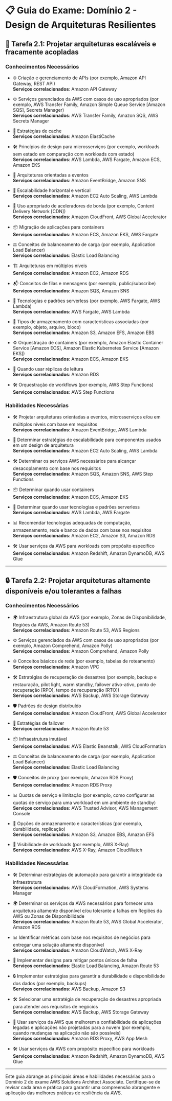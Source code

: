 # 📋 Guia do Exame: Domínio 2 - Design de Arquiteturas Resilientes

## 🎯 Tarefa 2.1: Projetar arquiteturas escaláveis e fracamente acopladas

### Conhecimentos Necessários

- 🌐 Criação e gerenciamento de APIs (por exemplo, Amazon API Gateway, REST API)  
  **Serviços correlacionados**: Amazon API Gateway

- ⚙️ Serviços gerenciados da AWS com casos de uso apropriados (por exemplo, AWS Transfer Family, Amazon Simple Queue Service [Amazon SQS], Secrets Manager)  
  **Serviços correlacionados**: AWS Transfer Family, Amazon SQS, AWS Secrets Manager

- 💾 Estratégias de cache  
  **Serviços correlacionados**: Amazon ElastiCache

- 🛠️ Princípios de design para microsserviços (por exemplo, workloads sem estado em comparação com workloads com estado)  
  **Serviços correlacionados**: AWS Lambda, AWS Fargate, Amazon ECS, Amazon EKS

- 🔄 Arquiteturas orientadas a eventos  
  **Serviços correlacionados**: Amazon EventBridge, Amazon SNS

- 🔄 Escalabilidade horizontal e vertical  
  **Serviços correlacionados**: Amazon EC2 Auto Scaling, AWS Lambda

- 🚀 Uso apropriado de aceleradores de borda (por exemplo, Content Delivery Network [CDN])  
  **Serviços correlacionados**: Amazon CloudFront, AWS Global Accelerator

- 📦 Migração de aplicações para containers  
  **Serviços correlacionados**: Amazon ECS, Amazon EKS, AWS Fargate

- ⚖️ Conceitos de balanceamento de carga (por exemplo, Application Load Balancer)  
  **Serviços correlacionados**: Elastic Load Balancing

- 🏗️ Arquiteturas em múltiplos níveis  
  **Serviços correlacionados**: Amazon EC2, Amazon RDS

- 📬 Conceitos de filas e mensagens (por exemplo, public/subscribe)  
  **Serviços correlacionados**: Amazon SQS, Amazon SNS

- 🚀 Tecnologias e padrões serverless (por exemplo, AWS Fargate, AWS Lambda)  
  **Serviços correlacionados**: AWS Fargate, AWS Lambda

- 💾 Tipos de armazenamento com características associadas (por exemplo, objeto, arquivo, bloco)  
  **Serviços correlacionados**: Amazon S3, Amazon EFS, Amazon EBS

- ⚙️ Orquestração de containers (por exemplo, Amazon Elastic Container Service [Amazon ECS], Amazon Elastic Kubernetes Service [Amazon EKS])  
  **Serviços correlacionados**: Amazon ECS, Amazon EKS

- 🔄 Quando usar réplicas de leitura  
  **Serviços correlacionados**: Amazon RDS

- 🛠️ Orquestração de workflows (por exemplo, AWS Step Functions)  
  **Serviços correlacionados**: AWS Step Functions

### Habilidades Necessárias

- 🛠️ Projetar arquiteturas orientadas a eventos, microsserviços e/ou em múltiplos níveis com base em requisitos  
  **Serviços correlacionados**: Amazon EventBridge, AWS Lambda

- 🔄 Determinar estratégias de escalabilidade para componentes usados em um design de arquitetura  
  **Serviços correlacionados**: Amazon EC2 Auto Scaling, AWS Lambda

- 🛠️ Determinar os serviços AWS necessários para alcançar desacoplamento com base nos requisitos  
  **Serviços correlacionados**: Amazon SQS, Amazon SNS, AWS Step Functions

- 📦 Determinar quando usar containers  
  **Serviços correlacionados**: Amazon ECS, Amazon EKS

- 🚀 Determinar quando usar tecnologias e padrões serverless  
  **Serviços correlacionados**: AWS Lambda, AWS Fargate

- 📊 Recomendar tecnologias adequadas de computação, armazenamento, rede e banco de dados com base nos requisitos  
  **Serviços correlacionados**: Amazon EC2, Amazon S3, Amazon RDS

- 🛠️ Usar serviços da AWS para workloads com propósito específico  
  **Serviços correlacionados**: Amazon Redshift, Amazon DynamoDB, AWS Glue

---

## 🔒 Tarefa 2.2: Projetar arquiteturas altamente disponíveis e/ou tolerantes a falhas

### Conhecimentos Necessários

- 🌍 Infraestrutura global da AWS (por exemplo, Zonas de Disponibilidade, Regiões da AWS, Amazon Route 53)  
  **Serviços correlacionados**: Amazon Route 53, AWS Regions

- ⚙️ Serviços gerenciados da AWS com casos de uso apropriados (por exemplo, Amazon Comprehend, Amazon Polly)  
  **Serviços correlacionados**: Amazon Comprehend, Amazon Polly

- 🌐 Conceitos básicos de rede (por exemplo, tabelas de roteamento)  
  **Serviços correlacionados**: Amazon VPC

- 🛠️ Estratégias de recuperação de desastres (por exemplo, backup e restauração, pilot light, warm standby, failover ativo-ativo, ponto de recuperação [RPO], tempo de recuperação [RTO])  
  **Serviços correlacionados**: AWS Backup, AWS Storage Gateway

- 🛡️ Padrões de design distribuído  
  **Serviços correlacionados**: Amazon CloudFront, AWS Global Accelerator

- 🔄 Estratégias de failover  
  **Serviços correlacionados**: Amazon Route 53

- 📦 Infraestrutura imutável  
  **Serviços correlacionados**: AWS Elastic Beanstalk, AWS CloudFormation

- ⚖️ Conceitos de balanceamento de carga (por exemplo, Application Load Balancer)  
  **Serviços correlacionados**: Elastic Load Balancing

- 🛡️ Conceitos de proxy (por exemplo, Amazon RDS Proxy)  
  **Serviços correlacionados**: Amazon RDS Proxy

- 📊 Quotas de serviço e limitação (por exemplo, como configurar as quotas de serviço para uma workload em um ambiente de standby)  
  **Serviços correlacionados**: AWS Trusted Advisor, AWS Management Console

- 💾 Opções de armazenamento e características (por exemplo, durabilidade, replicação)  
  **Serviços correlacionados**: Amazon S3, Amazon EBS, Amazon EFS

- 👀 Visibilidade de workloads (por exemplo, AWS X-Ray)  
  **Serviços correlacionados**: AWS X-Ray, Amazon CloudWatch

### Habilidades Necessárias

- 🛠️ Determinar estratégias de automação para garantir a integridade da infraestrutura  
  **Serviços correlacionados**: AWS CloudFormation, AWS Systems Manager

- 🌍 Determinar os serviços da AWS necessários para fornecer uma arquitetura altamente disponível e/ou tolerante a falhas em Regiões da AWS ou Zonas de Disponibilidade  
  **Serviços correlacionados**: Amazon Route 53, AWS Global Accelerator, Amazon RDS

- 📊 Identificar métricas com base nos requisitos de negócios para entregar uma solução altamente disponível  
  **Serviços correlacionados**: Amazon CloudWatch, AWS X-Ray

- 🔄 Implementar designs para mitigar pontos únicos de falha  
  **Serviços correlacionados**: Elastic Load Balancing, Amazon Route 53

- 🔒 Implementar estratégias para garantir a durabilidade e disponibilidade dos dados (por exemplo, backups)  
  **Serviços correlacionados**: AWS Backup, Amazon S3

- 🛠️ Selecionar uma estratégia de recuperação de desastres apropriada para atender aos requisitos de negócios  
  **Serviços correlacionados**: AWS Backup, AWS Storage Gateway

- 🚀 Usar serviços da AWS que melhorem a confiabilidade de aplicações legadas e aplicações não projetadas para a nuvem (por exemplo, quando mudanças na aplicação não são possíveis)  
  **Serviços correlacionados**: Amazon RDS Proxy, AWS App Mesh

- 🛠️ Usar serviços da AWS com propósito específico para workloads  
  **Serviços correlacionados**: Amazon Redshift, Amazon DynamoDB, AWS Glue

---

Este guia abrange as principais áreas e habilidades necessárias para o Domínio 2 do exame AWS Solutions Architect Associate. Certifique-se de revisar cada área e prática para garantir uma compreensão abrangente e aplicação das melhores práticas de resiliência da AWS.
